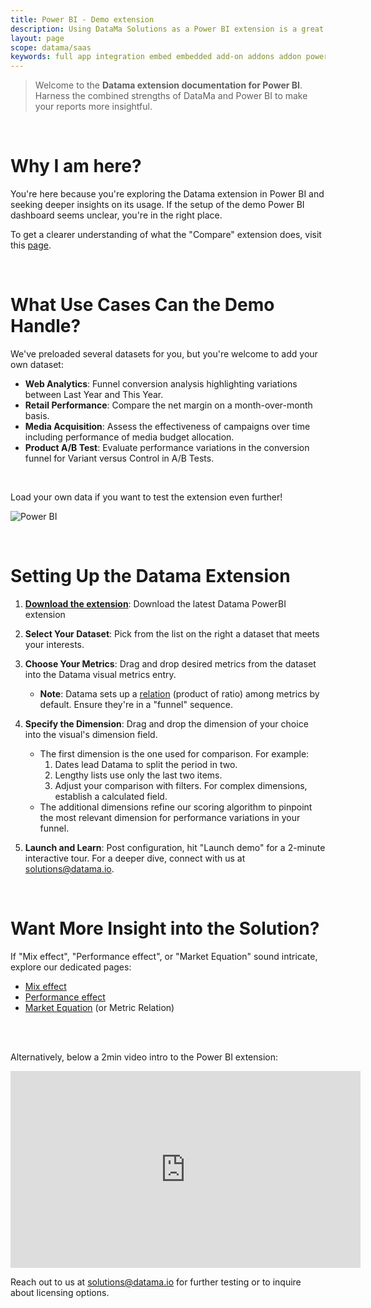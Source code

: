 ```yaml
---
title: Power BI - Demo extension
description: Using DataMa Solutions as a Power BI extension is a great way to make your report more insightful with the benefits of both DataMa and Power BI.
layout: page
scope: datama/saas
keywords: full app integration embed embedded add-on addons addon power bi demo
---
```



> Welcome to the **Datama extension documentation for Power BI**. Harness the combined strengths of DataMa and Power BI to make your reports more insightful.


<br>

# <b>Why I am here?</b>

You're here because you're exploring the Datama extension in Power BI and seeking deeper insights on its usage. If the setup of the demo Power BI dashboard seems unclear, you're in the right place. 

To get a clearer understanding of what the "Compare" extension does, visit this [page]({{site.url}}/{{site.baseurl}}/core_app/new/compare/compare_introduction.html).  


<br>

# <b>What Use Cases Can the Demo Handle?</b>

We've preloaded several datasets for you, but you're welcome to add your own dataset:
- **Web Analytics**: Funnel conversion analysis highlighting variations between Last Year and This Year.
- **Retail Performance**: Compare the net margin on a month-over-month basis.
- **Media Acquisition**: Assess the effectiveness of campaigns over time including performance of media budget allocation.
- **Product A/B Test**: Evaluate performance variations in the conversion funnel for Variant versus Control in A/B Tests.

<br>

Load your own data if you want to test the extension even further!

![Power BI]({{site.url}}/{{site.baseurl}}/core_app/new/integration/images/PowerBI_DatamaExtension_FirstUseCase.gif)

<br>

# <b>Setting Up the Datama Extension</b>
1. **[Download the extension](https://storage.googleapis.com/app.datama.io/powerbi/datama_latest.pbiviz)**: Download the latest Datama PowerBI extension
2. **Select Your Dataset**: Pick from the list on the right a dataset that meets your interests.
3. **Choose Your Metrics**: Drag and drop desired metrics from the dataset into the Datama visual metrics entry. 
    - **Note**: Datama sets up a [relation]({{site.url}}/{{site.baseurl}}/core_app/new/interface/subheader/metrics_relation.html) (product of ratio) among metrics by default. Ensure they're in a "funnel" sequence.

4. **Specify the Dimension**: Drag and drop the dimension of your choice into the visual's dimension field. 
    - The first dimension is the one used for comparison. For example: 
        1. Dates lead Datama to split the period in two.
        2. Lengthy lists use only the last two items.
        3. Adjust your comparison with filters. For complex dimensions, establish a calculated field.
    - The additional dimensions refine our scoring algorithm to pinpoint the most relevant dimension for performance variations in your funnel.
5. **Launch and Learn**: Post configuration, hit "Launch demo" for a 2-minute interactive tour. For a deeper dive, connect with us at solutions@datama.io.

<br>

# <b>Want More Insight into the Solution?</b>

If "Mix effect", "Performance effect", or "Market Equation" sound intricate, explore our dedicated pages:
- [Mix effect]({{site.url}}/{{site.baseurl}}/core_app/new/compare/model/dimension_analysis_mix.html)
- [Performance effect]({{site.url}}/{{site.baseurl}}/core_app/new/compare/model/dimension_analysis_performance.html)
- [Market Equation]({{site.url}}/{{site.baseurl}}/core_app/new/prep/interface/metrics_relation.html) (or Metric Relation)
<br>
<br>

Alternatively, below a 2min video intro to the Power BI extension:

<iframe width="560" height="315" src="https://www.youtube.com/embed/Nf4IpBErAUk?si=80AXC4m4RoPmhU3n" frameborder="0" allow="accelerometer; autoplay; clipboard-write; encrypted-media; gyroscope; picture-in-picture" allowfullscreen></iframe>

Reach out to us at [solutions@datama.io](mailto:solutions@datama.io) for further testing or to inquire about licensing options.
